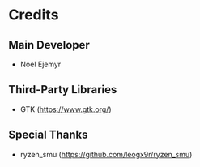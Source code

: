 # Credits

## Main Developer
- Noel Ejemyr

## Third-Party Libraries
- GTK (https://www.gtk.org/)

## Special Thanks
- ryzen_smu (https://github.com/leogx9r/ryzen_smu)
